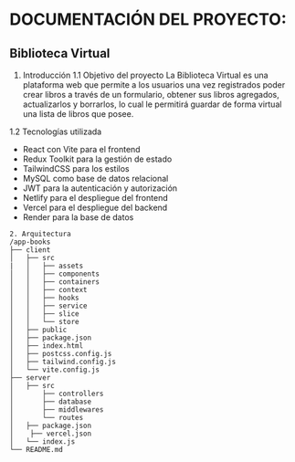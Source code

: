 # DOCUMENTACIÓN DEL PROYECTO:
## Biblioteca Virtual

1. Introducción
1.1 Objetivo del proyecto
La Biblioteca Virtual es una plataforma web que permite a los usuarios una vez registrados poder crear libros a través de un formulario, obtener sus libros agregados, actualizarlos y borrarlos, lo cual le permitirá guardar de forma virtual una lista de libros que posee.

1.2 Tecnologías utilizada
- React con Vite para el frontend
- Redux Toolkit para la gestión de estado
- TailwindCSS para los estilos
- MySQL como base de datos relacional
- JWT para la autenticación y autorización
- Netlify para el despliegue del frontend
- Vercel para el despliegue del backend
- Render para la base de datos

```
2. Arquitectura
/app-books
├── client
│   ├── src
|   │   ├── assets
│   │   ├── components
│   │   ├── containers
│   │   ├── context
│   │   ├── hooks
│   │   ├── service
│   │   ├── slice
│   │   └── store
│   ├── public
│   ├── package.json
│   ├── index.html
│   ├── postcss.config.js
│   ├── tailwind.config.js
│   └── vite.config.js
├── server
│   ├── src
│       ├── controllers
│       ├── database
│       ├── middlewares
│       └── routes
│   ├── package.json
│    ├── vercel.json
│   └── index.js
└── README.md
```